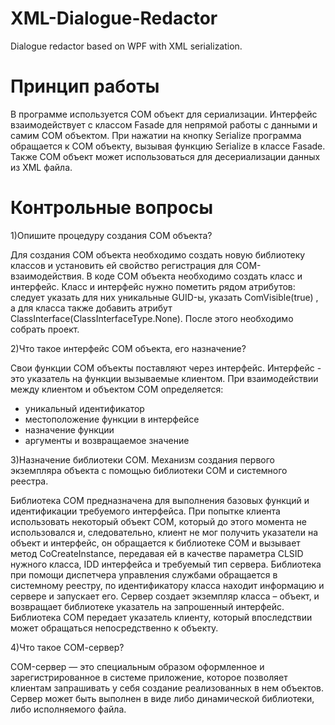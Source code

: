 # XML-Dialogue-Redactor
Dialogue redactor based on WPF with XML serialization.
# Принцип работы
В программе используется СОМ объект для сериализации. Интерфейс взаимодействует с классом Fasade для непрямой работы с данными и самим СОМ объектом. При нажатии на кнопку Serialize программа обращается к СОМ объекту, вызывая функцию Serialize в классе Fasade. Также СОМ объект может использоваться для десериализации данных из XML файла.
# Контрольные вопросы
1)Опишите процедуру создания COM объекта?

Для создания COM объекта необходимо создать новую библиотеку классов и установить ей свойство регистрация для COM-взаимодействия. В коде COM объекта необходимо создать класс и интерфейс. Класс и интерфейс нужно пометить рядом атрибутов: следует указать для них уникальные GUID-ы, указать ComVisible(true) , а для класса также добавить атрибут ClassInterface(ClassInterfaceType.None). После этого необходимо собрать проект.

2)Что такое интерфейс СОМ объекта, его назначение?

Свои функции COM объекты поставляют через интерфейс. Интерфейс - это указатель на функции вызываемые клиентом. При взаимодействии между клиентом и объектом COM определяется:

- уникальный идентификатор
- местоположение функции в интерфейсе
- назначение функции
- аргументы и возвращаемое значение

3)Назначение библиотеки СОМ. Механизм создания первого экземпляра объекта с помощью библиотеки СОМ и системного реестра.

Библиотека СОМ предназначена для выполнения базовых функций и идентификации требуемого интерфейса. При попытке клиента использовать некоторый объект СОМ, который до этого момента не использовался и, следовательно, клиент не мог получить указатели на объект и интерфейс, он обращается к библиотеке СОМ и вызывает метод CoCreateInstance, передавая ей в качестве параметра CLSID нужного класса, IDD интерфейса и требуемый тип сервера.
Библиотека при помощи диспетчера управления службами обращается в системному реестру, по идентификатору класса находит информацию и сервере и запускает его. Сервер создает экземпляр класса – объект, и возвращает библиотеке указатель на запрошенный интерфейс.
Библиотека СОМ передает указатель клиенту, который впоследствии может обращаться непосредственно к объекту.

4)Что такое СОМ-сервер?

COM-сервер — это специальным образом оформленное и зарегистрированное в системе приложение, которое позволяет клиентам запрашивать у себя создание реализованных в нем объектов. Сервер может быть выполнен в виде либо динамической библиотеки, либо исполняемого файла.